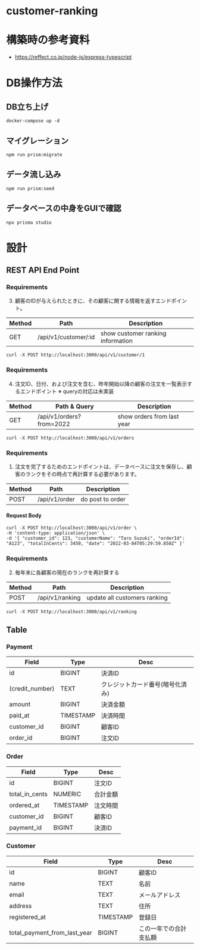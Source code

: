 # customer-ranking

# 構築時の参考資料

- https://reffect.co.jp/node-js/express-typescript

# DB操作方法

## DB立ち上げ

```
docker-compose up -d
```

## マイグレーション

```
npm run prism:migrate
```

## データ流し込み

```
npm run prism:seed
```

## データベースの中身をGUIで確認

```
npx prisma studio
```

# 設計

## REST API End Point

### Requirements

3. 顧客のIDが与えられたときに、その顧客に関する情報を返すエンドポイント。

| Method | Path                 | Description                       |
| ------ | -------------------- | --------------------------------- |
| GET    | /api/v1/customer/:id | show customer ranking information |

```
curl -X POST http://localhost:3000/api/v1/customer/1
```

### Requirements

4. 注文ID、日付、および注文を含む、昨年開始以降の顧客の注文を一覧表示するエンドポイント
   ※ queryの対応は未実装

| Method | Path & Query             | Description                |
| ------ | ------------------------ | -------------------------- |
| GET    | /api/v1/orders?from=2022 | show orders from last year |

```
curl -X POST http://localhost:3000/api/v1/orders
```

### Requirements

1. 注文を完了するためのエンドポイントは、データベースに注文を保存し、顧客のランクをその時点で再計算する必要があります。

| Method | Path          | Description      |
| ------ | ------------- | ---------------- |
| POST   | /api/v1/order | do post to order |

#### Request Body

```
curl -X POST http://localhost:3000/api/v1/order \
-H 'content-type: application/json' \
-d '{ "customer_id": 123, "customerName": "Taro Suzuki", "orderId": "A123", "totalInCents": 3450, "date": "2022-03-04T05:29:59.850Z" }'
```

### Requirements

2. 毎年末に各顧客の現在のランクを再計算する

| Method | Path            | Description                  |
| ------ | --------------- | ---------------------------- |
| POST   | /api/v1/ranking | update all customers ranking |

```
curl -X POST http://localhost:3000/api/v1/ranking
```

## Table

### Payment

| Field           | Type      | Desc                             |
| --------------- | --------- | -------------------------------- |
| id              | BIGINT    | 決済ID                           |
| (credit_number) | TEXT      | クレジットカード番号(暗号化済み) |
| amount          | BIGINT    | 決済金額                         |
| paid_at         | TIMESTAMP | 決済時間                         |
| customer_id     | BIGINT    | 顧客ID                           |
| order_id        | BIGINT    | 注文ID                           |

### Order

| Field          | Type      | Desc     |
| -------------- | --------- | -------- |
| id             | BIGINT    | 注文ID   |
| total_in_cents | NUMERIC   | 合計金額 |
| ordered_at     | TIMESTAMP | 注文時間 |
| customer_id    | BIGINT    | 顧客ID   |
| payment_id     | BIGINT    | 決済ID   |

### Customer

| Field                        | Type      | Desc                   |
| ---------------------------- | --------- | ---------------------- |
| id                           | BIGINT    | 顧客ID                 |
| name                         | TEXT      | 名前                   |
| email                        | TEXT      | メールアドレス         |
| address                      | TEXT      | 住所                   |
| registered_at                | TIMESTAMP | 登録日                 |
| total_payment_from_last_year | BIGINT    | この一年での合計支払額 |
